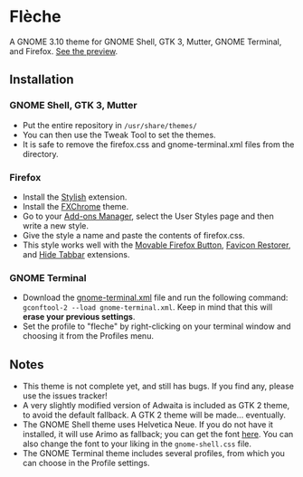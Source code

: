 # Flèche
A GNOME 3.10 theme for GNOME Shell, GTK 3, Mutter, GNOME Terminal, and Firefox. [See the preview](http://hdni.github.io/rice/assets/fleche_display.png).

## Installation
### GNOME Shell, GTK 3, Mutter
* Put the entire repository in `/usr/share/themes/`
* You can then use the Tweak Tool to set the themes.
* It is safe to remove the firefox.css and gnome-terminal.xml files from the directory.

### Firefox
* Install the [Stylish](https://addons.mozilla.org/en-US/firefox/addon/stylish/) extension.
* Install the [FXChrome](https://addons.mozilla.org/en-US/firefox/addon/fxchrome/) theme.
* Go to your [Add-ons Manager](about:addons), select the User Styles page and then write a new style.
* Give the style a name and paste the contents of firefox.css.
* This style works well with the [Movable Firefox Button](https://addons.mozilla.org/en-us/firefox/addon/movable-firefox-button/), [Favicon Restorer](https://addons.mozilla.org/en-us/firefox/addon/favicon-restorer/?src=search), and [Hide Tabbar](https://addons.mozilla.org/en-us/firefox/addon/hide-tabbar/?src=ss) extensions.

### GNOME Terminal
* Download the [gnome-terminal.xml](https://github.com/hdni/dotfiles/blob/master/gnome-terminal.xml) file and run the following command: `gconftool-2 --load gnome-terminal.xml`. Keep in mind that this will **erase your previous settings**.
* Set the profile to "fleche" by right-clicking on your terminal window and choosing it from the Profiles menu.

## Notes
* This theme is not complete yet, and still has bugs. If you find any, please use the issues tracker!
* A very slightly modified version of Adwaita is included as GTK 2 theme, to avoid the default fallback. A GTK 2 theme will be made... eventually.
* The GNOME Shell theme uses Helvetica Neue. If you do not have it installed, it will use Arimo as fallback; you can get the font [here](https://www.google.com/fonts/download?kit=32ci3aiii8TFh9L2O_kK1w). You can also change the font to your liking in the `gnome-shell.css` file.
* The GNOME Terminal theme includes several profiles, from which you can choose in the Profile settings.
